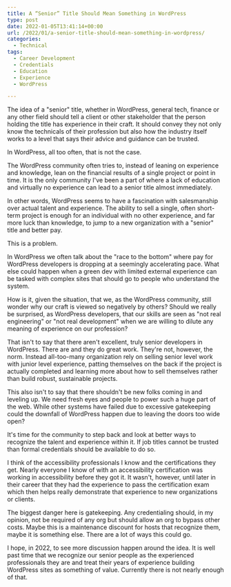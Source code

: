 ```yaml
---
title: A “Senior” Title Should Mean Something in WordPress
type: post
date: 2022-01-05T13:41:14+00:00
url: /2022/01/a-senior-title-should-mean-something-in-wordpress/
categories:
  - Technical
tags:
  - Career Development
  - Credentials
  - Education
  - Experience
  - WordPress

---
```

The idea of a "senior" title, whether in WordPress, general tech, finance or any other field should tell a client or other stakeholder that the person holding the title has experience in their craft. It should convey they not only know the technicals of their profession but also how the industry itself works to a level that says their advice and guidance can be trusted.

In WordPress, all too often, that is not the case.

The WordPress community often tries to, instead of leaning on experience and knowledge, lean on the financial results of a single project or point in time. It is the only community I've been a part of where a lack of education and virtually no experience can lead to a senior title almost immediately.

In other words, WordPress seems to have a fascination with salesmanship over actual talent and experience. The ability to sell a single, often short-term project is enough for an individual with no other experience, and far more luck than knowledge, to jump to a new organization with a "senior" title and better pay.

This is a problem.

In WordPress we often talk about the "race to the bottom" where pay for WordPress developers is dropping at a seemingly accelerating pace. What else could happen when a green dev with limited external experience can be tasked with complex sites that should go to people who understand the system.

How is it, given the situation, that we, as the WordPress community, still wonder why our craft is viewed so negatively by others? Should we really be surprised, as WordPress developers, that our skills are seen as "not real engineering" or "not real development" when we are willing to dilute any meaning of experience on our profession?

That isn't to say that there aren't excellent, truly senior developers in WordPress. There are and they do great work. They're not, however, the norm. Instead all-too-many organization rely on selling senior level work with junior level experience, patting themselves on the back if the project is actually completed and learning more about how to sell themselves rather than build robust, sustainable projects.

This also isn't to say that there shouldn't be new folks coming in and leveling up. We need fresh eyes and people to power such a huge part of the web. While other systems have failed due to excessive gatekeeping could the downfall of WordPress happen due to leaving the doors too wide open?

It's time for the community to step back and look at better ways to recognize the talent and experience within it. If job titles cannot be trusted than formal credentials should be available to do so.

I think of the accessibility professionals I know and the certifications they get. Nearly everyone I know of with an accessibility certification was working in accessibility before they got it. It wasn't, however, until later in their career that they had the experience to pass the certification exam which then helps really demonstrate that experience to new organizations or clients.

The biggest danger here is gatekeeping. Any credentialing should, in my opinion, not be required of any org but should allow an org to bypass other costs. Maybe this is a maintenance discount for hosts that recognize them, maybe it is something else. There are a lot of ways this could go.

I hope, in 2022, to see more discussion happen around the idea. It is well past time that we recognize our senior people as the experienced professionals they are and treat their years of experience building WordPress sites as something of value. Currently there is not nearly enough of that.